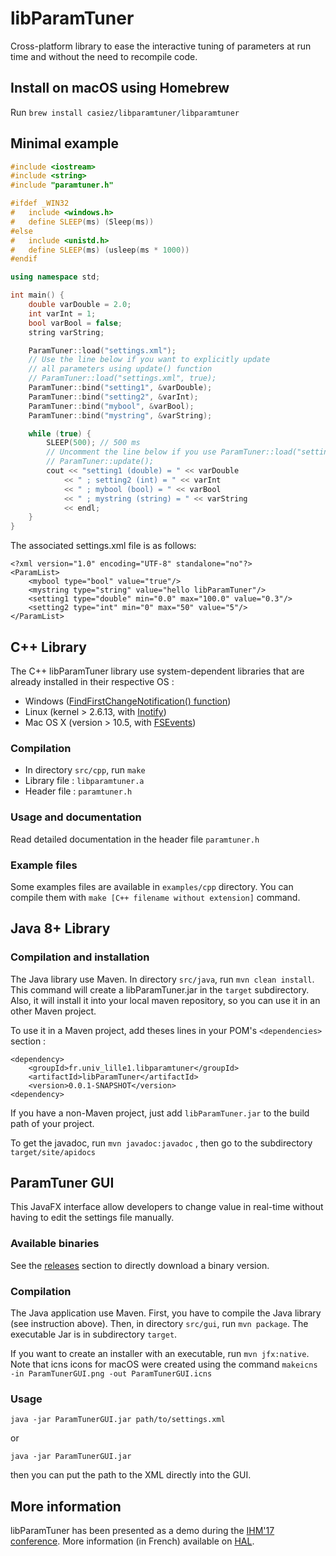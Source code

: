 # libParamTuner

Cross-platform library to ease the interactive tuning of parameters at run time and without the need to recompile code.

## Install on macOS using Homebrew

Run ```brew install casiez/libparamtuner/libparamtuner```

## Minimal example
```cpp
#include <iostream>
#include <string>
#include "paramtuner.h"

#ifdef _WIN32
#   include <windows.h>
#   define SLEEP(ms) (Sleep(ms))
#else
#   include <unistd.h>
#   define SLEEP(ms) (usleep(ms * 1000))
#endif

using namespace std;

int main() {
	double varDouble = 2.0;
	int varInt = 1;
	bool varBool = false;
	string varString;

	ParamTuner::load("settings.xml");
	// Use the line below if you want to explicitly update
	// all parameters using update() function 
	// ParamTuner::load("settings.xml", true);
	ParamTuner::bind("setting1", &varDouble);
	ParamTuner::bind("setting2", &varInt);
	ParamTuner::bind("mybool", &varBool);
	ParamTuner::bind("mystring", &varString);

	while (true) {
		SLEEP(500); // 500 ms
		// Uncomment the line below if you use ParamTuner::load("settings.xml", true);
		// ParamTuner::update();
		cout << "setting1 (double) = " << varDouble
			<< " ; setting2 (int) = " << varInt
			<< " ; mybool (bool) = " << varBool
			<< " ; mystring (string) = " << varString
			<< endl;
	}
}
```

The associated settings.xml file is as follows:

```
<?xml version="1.0" encoding="UTF-8" standalone="no"?>
<ParamList>
	<mybool type="bool" value="true"/>
	<mystring type="string" value="hello libParamTuner"/>
	<setting1 type="double" min="0.0" max="100.0" value="0.3"/>
	<setting2 type="int" min="0" max="50" value="5"/>
</ParamList>
```

## C++ Library

The C++ libParamTuner library use system-dependent libraries
that are already installed in their respective OS :
* Windows ([FindFirstChangeNotification() function](https://msdn.microsoft.com/en-us/library/aa364417%28VS.85%29.aspx))
* Linux (kernel > 2.6.13, with [Inotify](https://en.wikipedia.org/wiki/Inotify))
* Mac OS X (version > 10.5, with [FSEvents](https://developer.apple.com/library/content/documentation/Darwin/Conceptual/FSEvents_ProgGuide/Introduction/Introduction.html))

### Compilation

* In directory `src/cpp`, run `make`
* Library file : `libparamtuner.a`
* Header file : `paramtuner.h`

### Usage and documentation

Read detailed documentation in the header file `paramtuner.h`

### Example files

Some examples files are available in `examples/cpp` directory.
You can compile them with `make [C++ filename without extension]` command.



## Java 8+ Library

### Compilation and installation

The Java library use Maven. In directory `src/java`, run `mvn clean install`.
This command will create a libParamTuner.jar in the `target` subdirectory.
Also, it will install it into your local maven repository, so you can use
it in an other Maven project.

To use it in a Maven project, add theses lines in your POM's
`<dependencies>` section :
```
<dependency>
	<groupId>fr.univ_lille1.libparamtuner</groupId>
	<artifactId>libParamTuner</artifactId>
	<version>0.0.1-SNAPSHOT</version>
<dependency>
```

If you have a non-Maven project, just add `libParamTuner.jar` to the
build path of your project.

To get the javadoc, run `mvn javadoc:javadoc` , then go to the subdirectory
`target/site/apidocs`



## ParamTuner GUI

This JavaFX interface allow developers to change value in
real-time without having to edit the settings file manually.

### Available binaries
See the [releases](https://github.com/casiez/libparamtuner/releases) section to directly download a binary version.

### Compilation

The Java application use Maven. First, you have to compile the Java library
(see instruction above). Then, in directory `src/gui`, run `mvn package`.
The executable Jar is in subdirectory `target`.

If you want to create an installer with an executable, run `mvn jfx:native`. Note that icns icons for macOS were created using the command `makeicns -in ParamTunerGUI.png -out ParamTunerGUI.icns`

### Usage

    java -jar ParamTunerGUI.jar path/to/settings.xml

or

    java -jar ParamTunerGUI.jar

then you can put the path to the XML directly into the GUI.

## More information

libParamTuner has been presented as a demo during the [IHM'17 conference](http://ihm17.afihm.org/).
More information (in French) available on [HAL](https://hal.archives-ouvertes.fr/hal-01577686).
